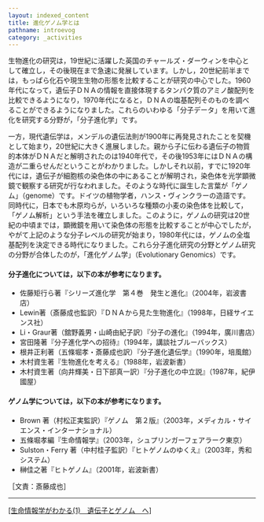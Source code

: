 ```yaml
---
layout: indexed_content
title: 進化ゲノム学とは
pathname: introevog
category: _activities
---
```


生物進化の研究は，19世紀に活躍した英国のチャールズ・ダーウィンを中心として確立し，その後現在まで急速に発展しています。しかし，20世紀前半までは，もっぱら化石や現生生物の形態を比較することが研究の中心でした。1960年代になって，遺伝子ＤＮＡの情報を直接体現するタンパク質のアミノ酸配列を比較できるようになり，1970年代になると，ＤＮＡの塩基配列そのものを調べることができるようになりました。これらのいわゆる「分子データ」を用いて進化を研究する分野が，「分子進化学」です。

一方，現代遺伝学は，メンデルの遺伝法則が1900年に再発見されたことを契機として始まり，20世紀に大きく進展しました。親から子に伝わる遺伝子の物質的本体がＤＮＡだと解明されたのは1940年代で，その後1953年にはＤＮＡの構造が二重らせんだということがわかりました。しかしそれ以前，すでに1920年代には，遺伝子が細胞核の染色体の中にあることが解明され，染色体を光学顕微鏡で観察する研究が行なわれました。そのような時代に誕生した言葉が「ゲノム」（genome）です。ドイツの植物学者，ハンス・ヴィンクラーの造語です。同時代に，日本でも木原均らが，いろいろな種類の小麦の染色体を比較して，「ゲノム解析」という手法を確立しました。このように，ゲノムの研究は20世紀の中頃までは，顕微鏡を用いて染色体の形態を比較することが中心でしたが，やがて上記のような分子レベルの研究が始まり，1980年代には，ゲノムの全塩基配列を決定できる時代になりました。これら分子進化研究の分野とゲノム研究の分野が合体したのが，「進化ゲノム学」（Evolutionary
Genomics）です。

#### 分子進化については，以下の本が参考になります。

  - 佐藤矩行ら著『シリーズ進化学　第４巻　発生と進化』（2004年，岩波書店）
  - Lewin著（斎藤成也監訳）『ＤＮＡから見た生物進化』（1998年，日経サイエンス社）
  - Li・Graur著（舘野義男・山崎由紀子訳）『分子の進化』（1994年，廣川書店）
  - 宮田隆著『分子進化学への招待』（1994年，講談社ブルーバックス）
  - 根井正利著（五條堀孝・斎藤成也訳）『分子進化遺伝学』（1990年，培風館）
  - 木村資生著『生物進化を考える』（1988年，岩波新書）
  - 木村資生著（向井輝美・日下部真一訳）『分子進化の中立説』（1987年，紀伊國屋）

#### ゲノム学については，以下の本が参考になります。

  - Brown 著（村松正実監訳）『ゲノム　第２版』（2003年，メディカル・サイエンス・インターナショナル）
  - 五條堀孝編『生命情報学』（2003年，シュプリンガーフェアラーク東京）
  - Sulston・Ferry 著（中村桂子監訳）『ヒトゲノムのゆくえ』（2003年，秀和システム）
  - 榊佳之著『ヒトゲノム』（2001年，岩波新書）

［文責：斎藤成也］

-----

[[生命情報学がわかる(1)　遺伝子とゲノム　へ]](/column/genegenome.html)
